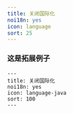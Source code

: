 ```yaml
---
title: 关闭国际化
noi18n: yes
icon: language
sort: 25
---
```


### 这是拓展例子

```
---
title: 关闭国际化
noi18n: yes
icon: language-java
sort: 100
---

```
